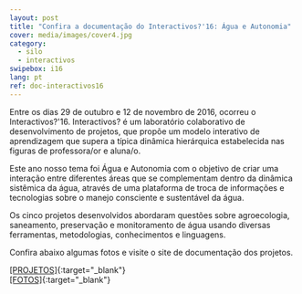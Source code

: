 ```yaml
---
layout: post
title: "Confira a documentação do Interactivos?'16: Água e Autonomia"
cover: media/images/cover4.jpg
category:
  - silo
  - interactivos
swipebox: i16
lang: pt
ref: doc-interactivos16
---
```

Entre os dias 29 de outubro e 12 de novembro de 2016, ocorreu o Interactivos?'16. Interactivos? é um laboratório colaborativo de desenvolvimento de projetos, que propõe um modelo interativo de aprendizagem que supera a típica dinâmica hierárquica estabelecida nas figuras de professora/or e aluna/o.  

Este ano nosso tema foi Água e Autonomia com o objetivo de criar uma interação entre diferentes áreas que se complementam dentro da dinâmica sistêmica da água, através de uma plataforma de troca de informações e tecnologias sobre o manejo consciente e sustentável da água.

Os cinco projetos desenvolvidos abordaram questões sobre agroecologia, saneamento, preservação e monitoramento de água usando diversas ferramentas, metodologias, conhecimentos e linguagens.

Confira abaixo algumas fotos e visite o site de documentação dos projetos.

[[PROJETOS]](https://associacaosilo.github.io/doc.interactivos16/){:target="_blank"}  
[[FOTOS]](https://www.flickr.com/photos/interactivos16/){:target="_blank"}

